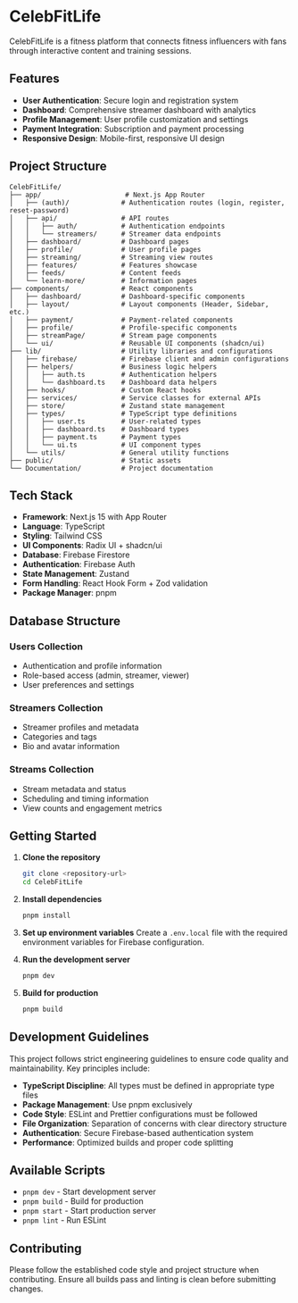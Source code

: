 # CelebFitLife

CelebFitLife is a fitness platform that connects fitness influencers with fans through interactive content and training sessions.

## Features

- **User Authentication**: Secure login and registration system
- **Dashboard**: Comprehensive streamer dashboard with analytics
- **Profile Management**: User profile customization and settings
- **Payment Integration**: Subscription and payment processing
- **Responsive Design**: Mobile-first, responsive UI design

## Project Structure

```
CelebFitLife/
├── app/                     # Next.js App Router
│   ├── (auth)/             # Authentication routes (login, register, reset-password)
│   ├── api/                # API routes
│   │   ├── auth/           # Authentication endpoints
│   │   └── streamers/      # Streamer data endpoints
│   ├── dashboard/          # Dashboard pages
│   ├── profile/            # User profile pages
│   ├── streaming/          # Streaming view routes
│   ├── features/           # Features showcase
│   ├── feeds/              # Content feeds
│   └── learn-more/         # Information pages
├── components/             # React components
│   ├── dashboard/          # Dashboard-specific components
│   ├── layout/             # Layout components (Header, Sidebar, etc.)
│   ├── payment/            # Payment-related components
│   ├── profile/            # Profile-specific components
│   ├── streamPage/         # Stream page components
│   └── ui/                 # Reusable UI components (shadcn/ui)
├── lib/                    # Utility libraries and configurations
│   ├── firebase/           # Firebase client and admin configurations
│   ├── helpers/            # Business logic helpers
│   │   ├── auth.ts         # Authentication helpers
│   │   └── dashboard.ts    # Dashboard data helpers
│   ├── hooks/              # Custom React hooks
│   ├── services/           # Service classes for external APIs
│   ├── store/              # Zustand state management
│   ├── types/              # TypeScript type definitions
│   │   ├── user.ts         # User-related types
│   │   ├── dashboard.ts    # Dashboard types
│   │   ├── payment.ts      # Payment types
│   │   └── ui.ts           # UI component types
│   └── utils/              # General utility functions
├── public/                 # Static assets
└── Documentation/          # Project documentation
```

## Tech Stack

- **Framework**: Next.js 15 with App Router
- **Language**: TypeScript
- **Styling**: Tailwind CSS
- **UI Components**: Radix UI + shadcn/ui
- **Database**: Firebase Firestore
- **Authentication**: Firebase Auth
- **State Management**: Zustand
- **Form Handling**: React Hook Form + Zod validation
- **Package Manager**: pnpm

## Database Structure

### Users Collection
- Authentication and profile information
- Role-based access (admin, streamer, viewer)
- User preferences and settings

### Streamers Collection  
- Streamer profiles and metadata
- Categories and tags
- Bio and avatar information

### Streams Collection
- Stream metadata and status
- Scheduling and timing information
- View counts and engagement metrics

## Getting Started

1. **Clone the repository**
   ```bash
   git clone <repository-url>
   cd CelebFitLife
   ```

2. **Install dependencies**
   ```bash
   pnpm install
   ```

3. **Set up environment variables**
   Create a `.env.local` file with the required environment variables for Firebase configuration.

4. **Run the development server**
   ```bash
   pnpm dev
   ```

5. **Build for production**
   ```bash
   pnpm build
   ```

## Development Guidelines

This project follows strict engineering guidelines to ensure code quality and maintainability. Key principles include:

- **TypeScript Discipline**: All types must be defined in appropriate type files
- **Package Management**: Use pnpm exclusively
- **Code Style**: ESLint and Prettier configurations must be followed
- **File Organization**: Separation of concerns with clear directory structure
- **Authentication**: Secure Firebase-based authentication system
- **Performance**: Optimized builds and proper code splitting

## Available Scripts

- `pnpm dev` - Start development server
- `pnpm build` - Build for production
- `pnpm start` - Start production server
- `pnpm lint` - Run ESLint

## Contributing

Please follow the established code style and project structure when contributing. Ensure all builds pass and linting is clean before submitting changes.
